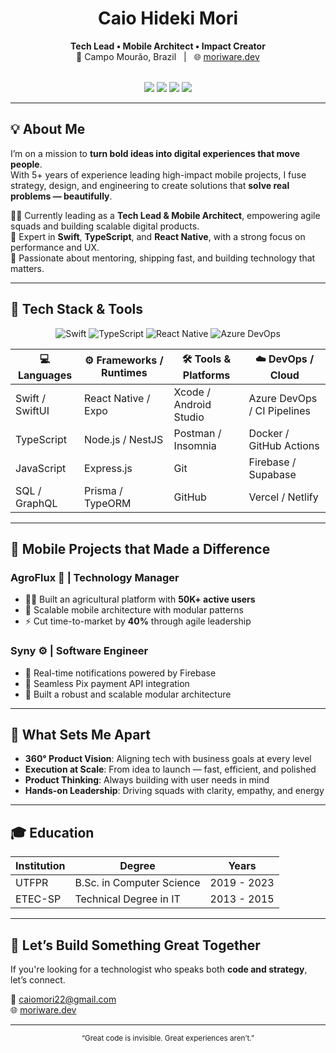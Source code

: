 <div align="center">
  <h1> Caio Hideki Mori </h1>
  <strong>Tech Lead • Mobile Architect • Impact Creator</strong><br/>
  📍 Campo Mourão, Brazil &nbsp;&nbsp;|&nbsp;&nbsp; 🌐 <a href="https://moriware.dev">moriware.dev</a><br/><br/>
  
  <a href="mailto:caiomori22@gmail.com"><img src="https://img.shields.io/badge/-caiomori22@gmail.com-D14836?style=flat&logo=gmail&logoColor=white"/></a>
  <a href="https://linkedin.com/in/caiomori"><img src="https://img.shields.io/badge/-LinkedIn-0077B5?style=flat&logo=linkedin&logoColor=white"/></a>
  <a href="https://github.com/CaioMori"><img src="https://img.shields.io/badge/-GitHub-181717?style=flat&logo=github&logoColor=white"/></a>
  <a href="https://moriware.dev"><img src="https://img.shields.io/badge/🚀-Portfolio-8A2BE2"/></a>
</div>

---

## 💡 About Me

I’m on a mission to **turn bold ideas into digital experiences that move people**.  
With 5+ years of experience leading high-impact mobile projects, I fuse strategy, design, and engineering to create solutions that **solve real problems — beautifully**.

👨‍💼 Currently leading as a **Tech Lead & Mobile Architect**, empowering agile squads and building scalable digital products.  
📱 Expert in **Swift**, **TypeScript**, and **React Native**, with a strong focus on performance and UX.  
💬 Passionate about mentoring, shipping fast, and building technology that matters.

---

## 🚀 Tech Stack & Tools

<div align="center">

![Swift](https://img.shields.io/badge/Swift-FA7343?style=for-the-badge&logo=swift&logoColor=white)
![TypeScript](https://img.shields.io/badge/TypeScript-007ACC?style=for-the-badge&logo=typescript&logoColor=white)
![React Native](https://img.shields.io/badge/React_Native-20232A?style=for-the-badge&logo=react&logoColor=61DAFB)
![Azure DevOps](https://img.shields.io/badge/Azure_DevOps-0078D7?style=for-the-badge&logo=azure-devops&logoColor=white)

| 💻 **Languages** | ⚙️ **Frameworks / Runtimes** | 🛠 **Tools & Platforms** | ☁️ **DevOps / Cloud** |
|------------------|-------------------------------|----------------|------------------------|
| Swift / SwiftUI  | React Native / Expo           | Xcode / Android Studio | Azure DevOps / CI Pipelines |
| TypeScript       | Node.js / NestJS              | Postman / Insomnia    | Docker / GitHub Actions |
| JavaScript       | Express.js                    | Git         | Firebase / Supabase |
| SQL / GraphQL    | Prisma / TypeORM              | GitHub        | Vercel / Netlify |

</div>

---

## 📱 Mobile Projects that Made a Difference

### AgroFlux 🌾 | Technology Manager
- 🧑‍🌾 Built an agricultural platform with **50K+ active users**
- 🧠 Scalable mobile architecture with modular patterns
- ⚡ Cut time-to-market by **40%** through agile leadership

### Syny ⚙️ | Software Engineer
- 🔔 Real-time notifications powered by Firebase
- 💸 Seamless Pix payment API integration
- 🧩 Built a robust and scalable modular architecture

---

## 🔑 What Sets Me Apart

- **360° Product Vision**: Aligning tech with business goals at every level
- **Execution at Scale**: From idea to launch — fast, efficient, and polished
- **Product Thinking**: Always building with user needs in mind
- **Hands-on Leadership**: Driving squads with clarity, empathy, and energy

---

## 🎓 Education

| Institution | Degree | Years |
|------------|--------|--------|
| UTFPR | B.Sc. in Computer Science | 2019 - 2023 |
| ETEC-SP | Technical Degree in IT | 2013 - 2015 |

---

## 🤝 Let’s Build Something Great Together

If you're looking for a technologist who speaks both **code and strategy**, let’s connect.

💌 [caiomori22@gmail.com](mailto:caiomori22@gmail.com)  
🌐 [moriware.dev](https://moriware.dev)

---

<div align="center"><sub>“Great code is invisible. Great experiences aren’t.”</sub></div>
